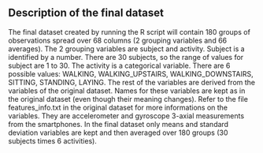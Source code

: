 Description of the final dataset
---

The final dataset created by running the R script will contain 180 groups of observations spread over 68 columns (2 grouping variables and 66 averages). The 2 grouping variables are subject and activity. Subject is a identified by a number. There are 30 subjects, so the range of values for subject are 1 to 30. The activity is a categorical variable. There are 6 possible values:  WALKING, WALKING_UPSTAIRS, WALKING_DOWNSTAIRS, SITTING, STANDING, LAYING. The rest of the variables are derived from the variables of the original dataset. Names for these variables are kept as in the original dataset (even though their meaning changes). Refer to the file features_info.txt in the original dataset for more informations on the variables. They are accelerometer and gyroscope 3-axial measurements from the smartphones. In the final dataset only means and standard deviation variables are kept and then averaged over 180 groups (30 subjects times 6 activities).

